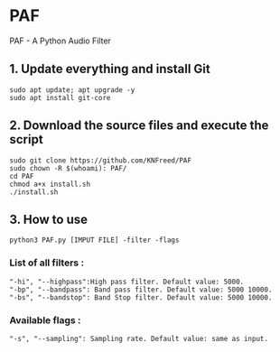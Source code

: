 # PAF
PAF - A Python Audio Filter

## 1. Update everything and install Git

```
sudo apt update; apt upgrade -y
sudo apt install git-core
```

## 2. Download the source files and execute the script

```
sudo git clone https://github.com/KNFreed/PAF
sudo chown -R $(whoami): PAF/
cd PAF
chmod a+x install.sh
./install.sh
```

## 3. How to use

```
python3 PAF.py [IMPUT FILE] -filter -flags
```
### List of all filters : 
```"-l", "--lowpass": Low pass filter. Default value: 5000.
"-hi", "--highpass":High pass filter. Default value: 5000.
"-bp", "--bandpass": Band pass filter. Default value: 5000 10000.
"-bs", "--bandstop": Band Stop filter. Default value: 5000 10000.
```
### Available flags :
```"-o", "--output": Name of the output wav file. Default value: output.wav.
"-s", "--sampling": Sampling rate. Default value: same as input.
```
